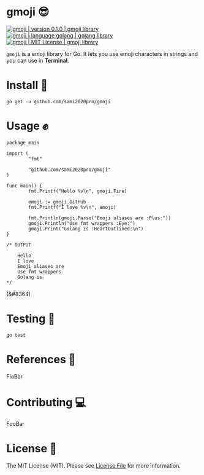 # gmoji 😎

<div>
  <a href="">
    <img
    src="https://img.shields.io/badge/version-0.1.0-brightgreen"
    alt="gmoji | version 0.1.0 | gmoji library"
    style="max-width:100%;"
    />
  </a>
  <a href="https://golang.org/">
    <img
    src="https://img.shields.io/badge/language-golang-brightgreen"
    alt="gmoji | language golang | golang library"
    style="max-width:100%;"
    />
  </a>
  <a href="https://github.com/sami2020pro/gmoji/blob/master/LICENSE">
    <img 
    src="https://img.shields.io/badge/License-MIT-brightgreen"
    alt="gmoji | MIT License | gmoji library"
    style="max-width:100%;"
    />
  </a>
</div>

`gmoji` is a emoji library for Go. It lets you use emoji characters in strings and you can use in **Terminal**.

# Install 🤠

```golang
go get -u github.com/sami2020pro/gmoji
```

# Usage ✊
```golang
package main

import (
        "fmt"

        "github.com/sami2020pro/gmoji"
)

func main() {
        fmt.Printf("Hello %v\n", gmoji.Fire)

        emoji := gmoji.GitHub
        fmt.Printf("I love %v\n", emoji)

        fmt.Println(gmoji.Parse("Emoji aliases are :Plus:"))
        gmoji.Println("Use fmt wrappers :Eye:")
        gmoji.Print("Golang is :HeartOutlined:\n")
}

/* OUTPUT

    Hello 
    I love 
    Emoji aliases are 
    Use fmt wrappers 
    Golang is 
*/

```

(&#8364)

# Testing 🍷
```golang
go test
```

# References 📃
FioBar

# Contributing 💻
FooBar

# License 📜
The MIT License (MIT). Please see <a href="https://github.com/sami2020pro/suftime/blob/master/LICENSE">License File</a> for more information.
